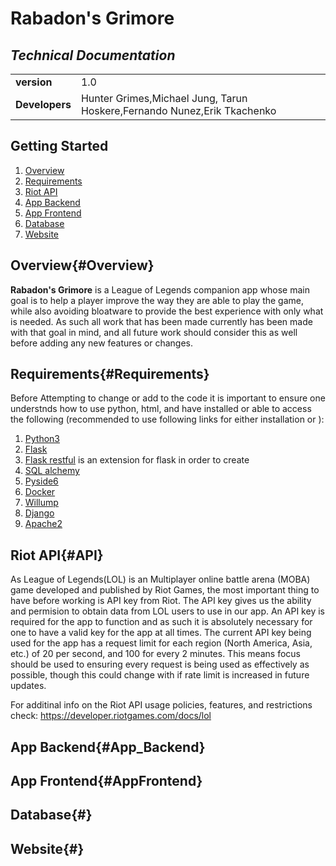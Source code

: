 # Rabadon's Grimore
## *Technical Documentation*
|||
|-|--|
|**version**|1.0|
|**Developers**|Hunter Grimes,Michael Jung, Tarun Hoskere,Fernando Nunez,Erik Tkachenko|

## Getting Started
1. [Overview](#Overview)
2. [Requirements](#Requirements)
3. [Riot API](#API)
4. [App Backend](#AppBackend)
5. [App Frontend](#AppFrontend)
6. [Database](#Database)
7. [Website](#Website)
## Overview{#Overview}
**Rabadon's Grimore** is a League of Legends companion app whose main goal is to help a player improve the way they are able to play the game, while also avoiding bloatware to provide the best experience with only what is needed. As such all work that has been made currently has been made with that goal in mind, and all future work should consider this as well before adding any new features or changes. 
## Requirements{#Requirements}
Before Attempting to change or add to the code it is important to ensure one understnds how to use python, html, and have installed or able to access the following (recommended to use following links for either installation or ):
1. [Python3]()
2. [Flask](https://flask.palletsprojects.com/en/3.0.x/)
3. [Flask restful](https://flask-restful.readthedocs.io/en/latest/) is an extension for flask in order to create
4. [SQL alchemy](https://www.sqlalchemy.org/)
5. [Pyside6](https://pypi.org/project/PySide6/)
6. [Docker](https://docs.docker.com/manuals/)
7. [Willump](https://pypi.org/project/willump/)
8. [Django](https://docs.djangoproject.com/en/5.0/)
9. [Apache2](https://httpd.apache.org/docs/2.4/)

## Riot API{#API}
As League of Legends(LOL) is an Multiplayer online battle arena (MOBA) game developed and published by Riot Games, the most important thing to have before working is API key from Riot.
The API key gives us the ability and permision to obtain data from LOL users to use in our app. An API key is required for the app to function and as such it is absolutely necessary for one to have a valid key for the app at all times. The current API key being used for the app has a request limit for each region (North America, Asia, etc.) of 20 per second, and 100 for every 2 minutes. This means focus should be used to ensuring every request is being used as effectively as possible, though this could change with if rate limit is increased in future updates.

For additinal info on the Riot API usage policies, features, and restrictions check: https://developer.riotgames.com/docs/lol
## App Backend{#App_Backend}

## App Frontend{#AppFrontend}
## Database{#}
## Website{#}
